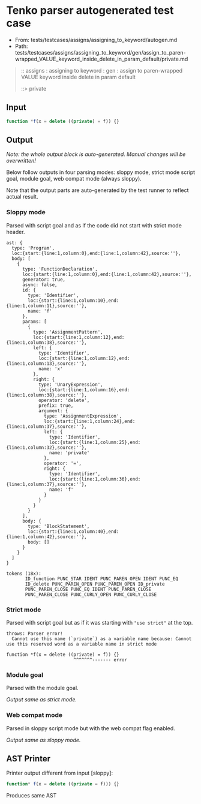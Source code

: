 # Tenko parser autogenerated test case

- From: tests/testcases/assigns/assigning_to_keyword/autogen.md
- Path: tests/testcases/assigns/assigning_to_keyword/gen/assign_to_paren-wrapped_VALUE_keyword_inside_delete_in_param_default/private.md

> :: assigns : assigning to keyword : gen : assign to paren-wrapped VALUE keyword inside delete in param default
>
> ::> private

## Input


`````js
function *f(x = delete ((private) = f)) {}
`````

## Output

_Note: the whole output block is auto-generated. Manual changes will be overwritten!_

Below follow outputs in four parsing modes: sloppy mode, strict mode script goal, module goal, web compat mode (always sloppy).

Note that the output parts are auto-generated by the test runner to reflect actual result.

### Sloppy mode

Parsed with script goal and as if the code did not start with strict mode header.

`````
ast: {
  type: 'Program',
  loc:{start:{line:1,column:0},end:{line:1,column:42},source:''},
  body: [
    {
      type: 'FunctionDeclaration',
      loc:{start:{line:1,column:0},end:{line:1,column:42},source:''},
      generator: true,
      async: false,
      id: {
        type: 'Identifier',
        loc:{start:{line:1,column:10},end:{line:1,column:11},source:''},
        name: 'f'
      },
      params: [
        {
          type: 'AssignmentPattern',
          loc:{start:{line:1,column:12},end:{line:1,column:38},source:''},
          left: {
            type: 'Identifier',
            loc:{start:{line:1,column:12},end:{line:1,column:13},source:''},
            name: 'x'
          },
          right: {
            type: 'UnaryExpression',
            loc:{start:{line:1,column:16},end:{line:1,column:38},source:''},
            operator: 'delete',
            prefix: true,
            argument: {
              type: 'AssignmentExpression',
              loc:{start:{line:1,column:24},end:{line:1,column:37},source:''},
              left: {
                type: 'Identifier',
                loc:{start:{line:1,column:25},end:{line:1,column:32},source:''},
                name: 'private'
              },
              operator: '=',
              right: {
                type: 'Identifier',
                loc:{start:{line:1,column:36},end:{line:1,column:37},source:''},
                name: 'f'
              }
            }
          }
        }
      ],
      body: {
        type: 'BlockStatement',
        loc:{start:{line:1,column:40},end:{line:1,column:42},source:''},
        body: []
      }
    }
  ]
}

tokens (18x):
       ID_function PUNC_STAR IDENT PUNC_PAREN_OPEN IDENT PUNC_EQ
       ID_delete PUNC_PAREN_OPEN PUNC_PAREN_OPEN ID_private
       PUNC_PAREN_CLOSE PUNC_EQ IDENT PUNC_PAREN_CLOSE
       PUNC_PAREN_CLOSE PUNC_CURLY_OPEN PUNC_CURLY_CLOSE
`````

### Strict mode

Parsed with script goal but as if it was starting with `"use strict"` at the top.

`````
throws: Parser error!
  Cannot use this name (`private`) as a variable name because: Cannot use this reserved word as a variable name in strict mode

function *f(x = delete ((private) = f)) {}
                         ^^^^^^^------- error
`````


### Module goal

Parsed with the module goal.

_Output same as strict mode._

### Web compat mode

Parsed in sloppy script mode but with the web compat flag enabled.

_Output same as sloppy mode._

## AST Printer

Printer output different from input [sloppy]:

````js
function* f(x = delete ((private = f))) {}
````

Produces same AST

